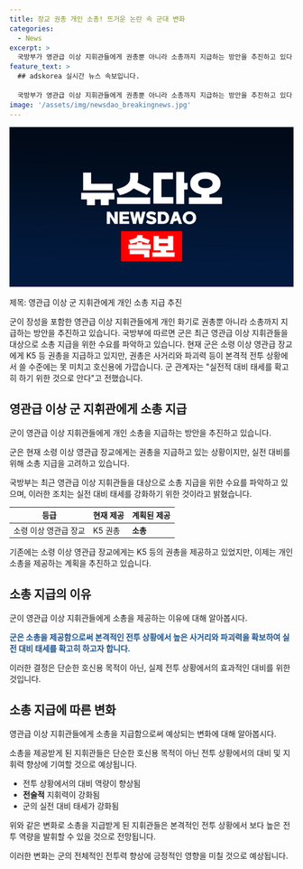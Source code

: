 ```yaml
---
title: 장교 권총 개인 소총! 뜨거운 논란 속 군대 변화
categories:
  - News
excerpt: >
  국방부가 영관급 이상 지휘관들에게 권총뿐 아니라 소총까지 지급하는 방안을 추진하고 있다. 현재는 소령 이상 영관급 장교에게 권총을 지급하고 있지만, 이는 본격적 전투 상황에서의 활용에는 미치지 못한다. 이에 대비하여 영관급 이상 지휘관들에 대한 소총 지급 수요를 파악 중이며, 이는 실전적 대비 태세 강화를 위한 것으로 전해졌다.
feature_text: >
  ## adskorea 실시간 뉴스 속보입니다.

  국방부가 영관급 이상 지휘관들에게 권총뿐 아니라 소총까지 지급하는 방안을 추진하고 있다. 현재는 소령 이상 영관급 장교에게 권총을 지급하고 있지만, 이는 본격적 전투 상황에서의 활용에는 미치지 못한다. 이에 대비하여 영관급 이상 지휘관들에 대한 소총 지급 수요를 파악 중이며, 이는 실전적 대비 태세 강화를 위한 것으로 전해졌다.
image: '/assets/img/newsdao_breakingnews.jpg'
---
```


<p><img src="/assets/img/newsdao_breakingnews.jpg" alt="adskorea 속보" /></p>

<p>제목: 영관급 이상 군 지휘관에게 개인 소총 지급 추진</p>

<p>군이 장성을 포함한 영관급 이상 지휘관들에게 개인 화기로 권총뿐 아니라 소총까지 지급하는 방안을 추진하고 있습니다. 국방부에 따르면 군은 최근 영관급 이상 지휘관들을 대상으로 소총 지급을 위한 수요를 파악하고 있습니다. 현재 군은 소령 이상 영관급 장교에게 K5 등 권총을 지급하고 있지만, 권총은 사거리와 파괴력 등이 본격적 전투 상황에서 쓸 수준에는 못 미치고 호신용에 가깝습니다. 군 관계자는 "실전적 대비 태세를 확고히 하기 위한 것으로 안다"고 전했습니다.</p>

<h2 data-ke-size="size26">영관급 이상 군 지휘관에게 소총 지급</h2>

<p>군이 영관급 이상 지휘관들에게 개인 소총을 지급하는 방안을 추진하고 있습니다.</p>

<p>군은 현재 소령 이상 영관급 장교에게는 권총을 지급하고 있는 상황이지만, 실전 대비를 위해 소총 지급을 고려하고 있습니다.</p>

<p data-ke-size="size16">국방부는 최근 영관급 이상 지휘관들을 대상으로 소총 지급을 위한 수요를 파악하고 있으며, 이러한 조치는 실전 대비 태세를 강화하기 위한 것이라고 밝혔습니다.</p>

<table>
<thead>
<tr>
<th>등급</th>
<th>현재 제공</th>
<th>계획된 제공</th>
</tr>
</thead>
<tbody>
<tr>
<td>소령 이상 영관급 장교</td>
<td>K5 권총</td>
<td><b>소총</b></td>
</tr>
</tbody>
</table>

<p>기존에는 소령 이상 영관급 장교에게는 K5 등의 권총을 제공하고 있었지만, 이제는 개인 소총을 제공하는 계획을 추진하고 있습니다.</p>

<h2 data-ke-size="size26">소총 지급의 이유</h2>

<p>군이 영관급 이상 지휘관들에게 소총을 제공하는 이유에 대해 알아봅시다.</p>

<p><b><span style="color: #1a5490;">군은 소총을 제공함으로써 본격적인 전투 상황에서 높은 사거리와 파괴력을 확보하여 실전 대비 태세를 확고히 하고자 합니다.</span></b></p>

<p>이러한 결정은 단순한 호신용 목적이 아닌, 실제 전투 상황에서의 효과적인 대비를 위한 것입니다.</p>

<h2 data-ke-size="size26">소총 지급에 따른 변화</h2>

<p>영관급 이상 지휘관들에게 소총을 지급함으로써 예상되는 변화에 대해 알아봅시다.</p>

<p>소총을 제공받게 된 지휘관들은 단순한 호신용 목적이 아닌 전투 상황에서의 대비 및 지휘력 향상에 기여할 것으로 예상됩니다.</p>

<ul>
<li>전투 상황에서의 대비 역량이 향상됨</li>
<li><b>전술적</b> 지휘력이 강화됨</li>
<li>군의 실전 대비 태세가 강화됨</li>
</ul>

<p>위와 같은 변화로 소총을 지급받게 된 지휘관들은 본격적인 전투 상황에서 보다 높은 전투 역량을 발휘할 수 있을 것으로 전망됩니다. </p>

<p>이러한 변화는 군의 전체적인 전투력 향상에 긍정적인 영향을 미칠 것으로 예상됩니다.</p>

<p data-ke-size="size16">&nbsp;</p>

